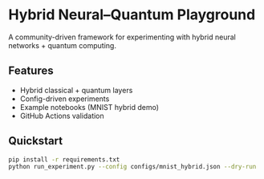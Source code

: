 # Hybrid Neural–Quantum Playground

A community-driven framework for experimenting with hybrid neural networks + quantum computing.

## Features
- Hybrid classical + quantum layers
- Config-driven experiments
- Example notebooks (MNIST hybrid demo)
- GitHub Actions validation

## Quickstart
```bash
pip install -r requirements.txt
python run_experiment.py --config configs/mnist_hybrid.json --dry-run
```
